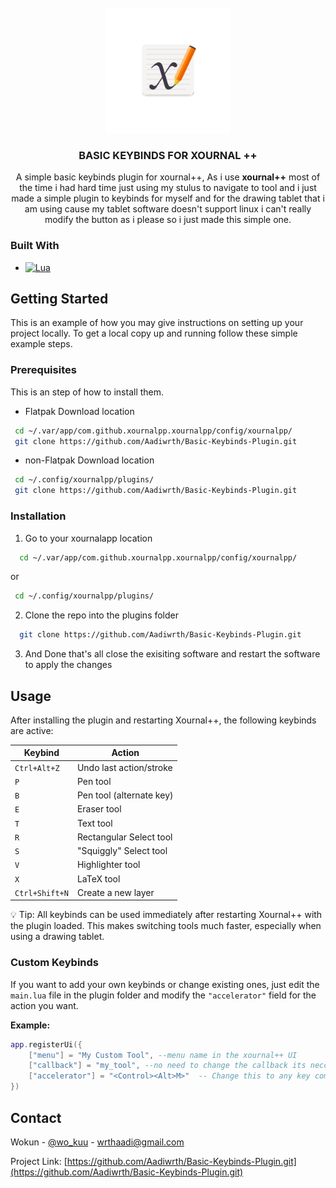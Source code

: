 


<!-- PROJECT LOGO -->
<br />
<div align="center">
  <a href="https://github.com/Aadiwrth/Basic-Keybinds-Plugin">
    <img src="image/logo.png" alt="Logo" width="200" height="200">
  </a>

<h3 align="center">BASIC KEYBINDS FOR XOURNAL ++ </h3>

  <p align="center">
    A simple basic keybinds plugin for xournal++, As i use <b>xournal++</b> most of the time i had hard time just using my stulus to navigate to tool and i just made a simple plugin to keybinds for myself and for the drawing tablet that i am using cause my tablet software doesn't support linux i can't really modify the button as i please so i just made this simple one.  
    <br />

</div>




### Built With

* [![Lua][lua.com]][lua-url]



<!-- GETTING STARTED -->
## Getting Started

This is an example of how you may give instructions on setting up your project locally.
To get a local copy up and running follow these simple example steps.

### Prerequisites

This is an step of how to install them.

* Flatpak Download location

 ```sh
  cd ~/.var/app/com.github.xournalpp.xournalpp/config/xournalpp/
  git clone https://github.com/Aadiwrth/Basic-Keybinds-Plugin.git
  ```

* non-Flatpak Download location
 ```sh
  cd ~/.config/xournalpp/plugins/
  git clone https://github.com/Aadiwrth/Basic-Keybinds-Plugin.git
 ```

### Installation

1. Go to your xournalapp location
 ```sh
   cd ~/.var/app/com.github.xournalpp.xournalpp/config/xournalpp/
   ```
or 
  ```sh
   cd ~/.config/xournalpp/plugins/
   ```
2. Clone the repo into the plugins folder
 ```sh
   git clone https://github.com/Aadiwrth/Basic-Keybinds-Plugin.git
   ```
3. And Done that's all close the exisiting software and restart the software to apply the changes



<!-- USAGE EXAMPLES -->
## Usage

After installing the plugin and restarting Xournal++, the following keybinds are active:

| Keybind                | Action                     |
|------------------------|----------------------------|
| `Ctrl+Alt+Z`           | Undo last action/stroke    |
| `P`                    | Pen tool                   |
| `B`                    | Pen tool (alternate key)   |
| `E`                    | Eraser tool                |
| `T`                    | Text tool                  |
| `R`                    | Rectangular Select tool    |
| `S`                    | "Squiggly" Select tool     |
| `V`                    | Highlighter tool           |
| `X`                    | LaTeX tool                 |
| `Ctrl+Shift+N`         | Create a new layer         |

💡 Tip: All keybinds can be used immediately after restarting Xournal++ with the plugin loaded. This makes switching tools much faster, especially when using a drawing tablet.


### Custom Keybinds

If you want to add your own keybinds or change existing ones, just edit the `main.lua` file in the plugin folder and modify the `"accelerator"` field for the action you want.  

**Example:**  
```lua
app.registerUi({
    ["menu"] = "My Custom Tool", --menu name in the xournal++ UI
    ["callback"] = "my_tool", --no need to change the callback its neccessary to keep the function working ;)
    ["accelerator"] = "<Control><Alt>M>"  -- Change this to any key combination you prefer
})
```
<!-- CONTACT -->
## Contact

Wokun - [@wo_kuu](https://www.instagram.com/wo_kuu/) - wrthaadi@gmail.com

Project Link: [https://github.com/Aadiwrth/Basic-Keybinds-Plugin.git](https://github.com/Aadiwrth/Basic-Keybinds-Plugin.git)






[lua.com]: https://lua.org/images/lua-logo.gif
[lua-url]: https://jquery.com 